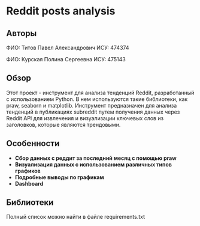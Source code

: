 # Reddit posts analysis

## Авторы
ФИО: Титов Павел Александрович
ИСУ: 474374

ФИО: Курская Полина Сергеевна
ИСУ: 475143

## Обзор
Этот проект - инструмент для анализа тенденций Reddit, разработанный с использованием Python. В нем используются такие библиотеки, как praw, seaborn и matplotlib. Инструмент предназначен для анализа тенденций в публикациях subreddit путем получения данных через Reddit API для извлечения и визуализации ключевых слов из заголовков, которые являются трендовыми.

## Особенности
- **Сбор данных с реддит за последний месяц с помощью praw**
- **Визуализация данных с использованием различных типов графиков**
- **Подробные выводы по графикам**
- **Dashboard**

## Библиотеки

Полный список можно найти в файле requirements.txt
